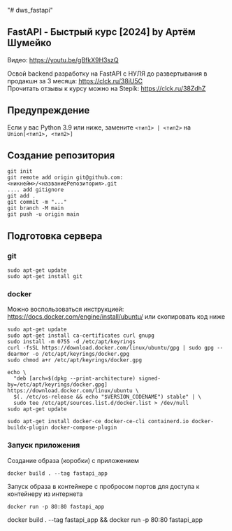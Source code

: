 "# dws_fastapi" 

## FastAPI - Быстрый курс [2024] by Артём Шумейко
Видео: https://youtu.be/gBfkX9H3szQ

Освой backend разработку на FastAPI с НУЛЯ до развертывания в продакшн за 3 месяца: https://clck.ru/38iU5C  
Прочитать отзывы к курсу можно на Stepik: https://clck.ru/38ZdhZ

## Предупреждение
Если у вас Python 3.9 или ниже, замените `<тип1> | <тип2>` на `Union[<тип1>, <тип2>]`

## Создание репозитория
```
git init
git remote add origin git@github.com:<никнейм>/<названиеРепозитория>.git
.... add gitignore
git add .
git commit -m "..."
git branch -M main
git push -u origin main
```

## Подготовка сервера
### git
```
sudo apt-get update
sudo apt-get install git
```

### docker
Можно воспользоваться инструкцией: https://docs.docker.com/engine/install/ubuntu/
или скопировать код ниже
```
sudo apt-get update
sudo apt-get install ca-certificates curl gnupg
sudo install -m 0755 -d /etc/apt/keyrings
curl -fsSL https://download.docker.com/linux/ubuntu/gpg | sudo gpg --dearmor -o /etc/apt/keyrings/docker.gpg
sudo chmod a+r /etc/apt/keyrings/docker.gpg

echo \
  "deb [arch=$(dpkg --print-architecture) signed-by=/etc/apt/keyrings/docker.gpg] https://download.docker.com/linux/ubuntu \
  $(. /etc/os-release && echo "$VERSION_CODENAME") stable" | \
  sudo tee /etc/apt/sources.list.d/docker.list > /dev/null
sudo apt-get update

sudo apt-get install docker-ce docker-ce-cli containerd.io docker-buildx-plugin docker-compose-plugin
```

### Запуск приложения
Создание образа (коробки) с приложением
```
docker build . --tag fastapi_app
```
Запуск образа в контейнере с пробросом портов для доступа к контейнеру из интернета
```
docker run -p 80:80 fastapi_app
```
docker build . --tag fastapi_app && docker run -p 80:80 fastapi_app
```